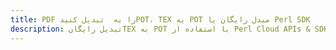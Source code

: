 ---title: PDF را به  تبدیل کنیدPOT، TEX به POT مبدل رایگان یا Perl SDKdescription: تبدیل رایگانTEX به POT با استفاده از Perl Cloud APIs & SDK همچنین اسناد PDF را در Cloud ایجاد، ویرایش و رندر کنید.---